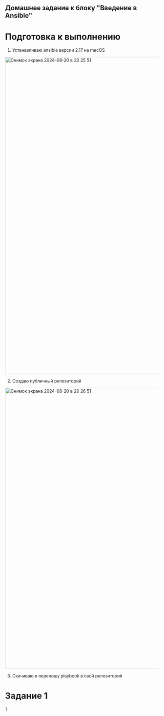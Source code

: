 ## Домашнее задание к блоку "Введение в Ansible"

# Подготовка к выполнению

1. Устанавливаю ansible версии 2.17 на macOS

<img width="1039" alt="Снимок экрана 2024-08-20 в 20 25 51" src="https://github.com/user-attachments/assets/d953510c-cab9-4937-8a56-382622e742e1">

2. Создаю публичный репозиторий

<img width="921" alt="Снимок экрана 2024-08-20 в 20 26 51" src="https://github.com/user-attachments/assets/b3fa4f84-2597-428e-9a2e-0bb336a7e49b">

3. Скачиваю и переношу playbook в свой репозиторий



# Задание 1

1
